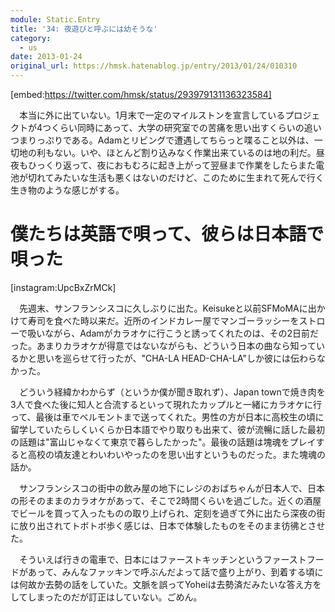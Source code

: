```yaml
---
module: Static.Entry
title: '34: 夜遊びと呼ぶには幼そうな'
category:
  - us
date: 2013-01-24
original_url: https://hmsk.hatenablog.jp/entry/2013/01/24/010310
---
```


[embed:https://twitter.com/hmsk/status/293979131136323584]

　本当に外に出ていない。1月末で一定のマイルストンを宣言しているプロジェクトが4つくらい同時にあって、大学の研究室での苦痛を思い出すくらいの追いつまりっぷりである。Adamとリビングで遭遇してちらっと喋ること以外は、一切地の利もない。いや、ほとんど割り込みなく作業出来ているのは地の利だ。昼夜もひっくり返って、夜におもむろに起き上がって翌昼まで作業をしたらまた電池が切れてみたいな生活も悪くはないのだけど、このために生まれて死んで行く生き物のような感じがする。

# 僕たちは英語で唄って、彼らは日本語で唄った

[instagram:UpcBxZrMCk]

　先週末、サンフランシスコに久しぶりに出た。Keisukeと以前SFMoMAに出かけて寿司を食べた時以来だ。近所のインドカレー屋でマンゴーラッシーをストローで吸いながら、Adamがカラオケに行こうと誘ってくれたのは、その2日前だった。あまりカラオケが得意ではないながらも、どういう日本の曲なら知っているかと思いを巡らせて行ったが、"CHA-LA HEAD-CHA-LA"しか彼には伝わらなかった。

　どういう経緯かわからず（というか僕が聞き取れず）、Japan townで焼き肉を3人で食べた後に知人と合流するといって現れたカップルと一緒にカラオケに行って、最後は車でベルモントまで送ってくれた。男性の方が日本に高校生の頃に留学していたらしくいくらか日本語でやり取りも出来て、彼が流暢に話した最初の話題は"富山じゃなくて東京で暮らしたかった"。最後の話題は塊魂をプレイすると高校の頃友達とわいわいやったのを思い出すというものだった。また塊魂の話か。

　サンフランシスコの街中の飲み屋の地下にレジのおばちゃんが日本人で、日本の形そのままのカラオケがあって、そこで2時間くらいを過ごした。近くの酒屋でビールを買って入ったものの取り上げられ、定刻を過ぎて外に出たら深夜の街に放り出されてトボトボ歩く感じは、日本で体験したものをそのまま彷彿とさせた。

　そういえば行きの電車で、日本にはファーストキッチンというファーストフードがあって、みんなファッキンで呼ぶんだよって話で盛り上がり、到着する頃には何故か去勢の話をしていた。文脈を誤ってYoheiは去勢済だみたいな答え方をしてしまったのだが訂正はしていない。ごめん。
